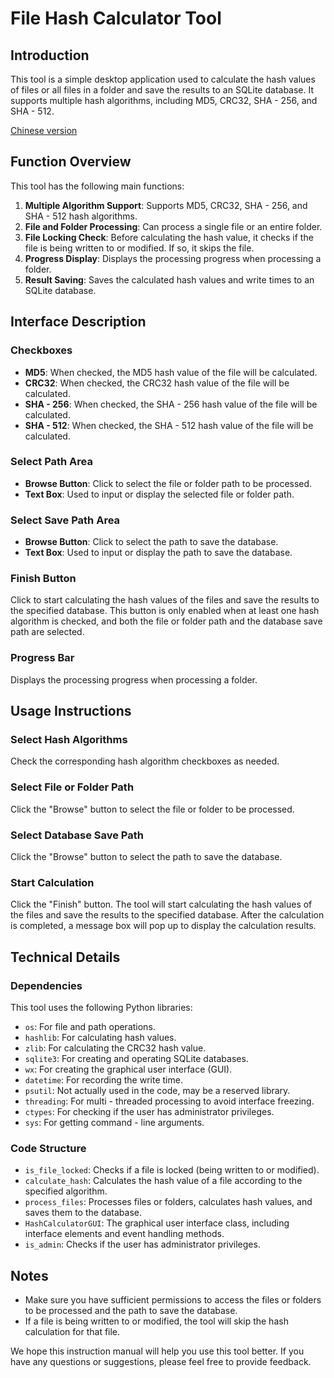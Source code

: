 # File Hash Calculator Tool

## Introduction
This tool is a simple desktop application used to calculate the hash values of files or all files in a folder and save the results to an SQLite database. It supports multiple hash algorithms, including MD5, CRC32, SHA - 256, and SHA - 512.

[Chinese version](./README_zhs.md)

## Function Overview
This tool has the following main functions:
1. **Multiple Algorithm Support**: Supports MD5, CRC32, SHA - 256, and SHA - 512 hash algorithms.
2. **File and Folder Processing**: Can process a single file or an entire folder.
3. **File Locking Check**: Before calculating the hash value, it checks if the file is being written to or modified. If so, it skips the file.
4. **Progress Display**: Displays the processing progress when processing a folder.
5. **Result Saving**: Saves the calculated hash values and write times to an SQLite database.

## Interface Description
### Checkboxes
- **MD5**: When checked, the MD5 hash value of the file will be calculated.
- **CRC32**: When checked, the CRC32 hash value of the file will be calculated.
- **SHA - 256**: When checked, the SHA - 256 hash value of the file will be calculated.
- **SHA - 512**: When checked, the SHA - 512 hash value of the file will be calculated.

### Select Path Area
- **Browse Button**: Click to select the file or folder path to be processed.
- **Text Box**: Used to input or display the selected file or folder path.

### Select Save Path Area
- **Browse Button**: Click to select the path to save the database.
- **Text Box**: Used to input or display the path to save the database.

### Finish Button
Click to start calculating the hash values of the files and save the results to the specified database. This button is only enabled when at least one hash algorithm is checked, and both the file or folder path and the database save path are selected.

### Progress Bar
Displays the processing progress when processing a folder.

## Usage Instructions
### Select Hash Algorithms
Check the corresponding hash algorithm checkboxes as needed.

### Select File or Folder Path
Click the "Browse" button to select the file or folder to be processed.

### Select Database Save Path
Click the "Browse" button to select the path to save the database.

### Start Calculation
Click the "Finish" button. The tool will start calculating the hash values of the files and save the results to the specified database. After the calculation is completed, a message box will pop up to display the calculation results.

## Technical Details
### Dependencies
This tool uses the following Python libraries:
- `os`: For file and path operations.
- `hashlib`: For calculating hash values.
- `zlib`: For calculating the CRC32 hash value.
- `sqlite3`: For creating and operating SQLite databases.
- `wx`: For creating the graphical user interface (GUI).
- `datetime`: For recording the write time.
- `psutil`: Not actually used in the code, may be a reserved library.
- `threading`: For multi - threaded processing to avoid interface freezing.
- `ctypes`: For checking if the user has administrator privileges.
- `sys`: For getting command - line arguments.

### Code Structure
- `is_file_locked`: Checks if a file is locked (being written to or modified).
- `calculate_hash`: Calculates the hash value of a file according to the specified algorithm.
- `process_files`: Processes files or folders, calculates hash values, and saves them to the database.
- `HashCalculatorGUI`: The graphical user interface class, including interface elements and event handling methods.
- `is_admin`: Checks if the user has administrator privileges.

## Notes
- Make sure you have sufficient permissions to access the files or folders to be processed and the path to save the database.
- If a file is being written to or modified, the tool will skip the hash calculation for that file.

We hope this instruction manual will help you use this tool better. If you have any questions or suggestions, please feel free to provide feedback.